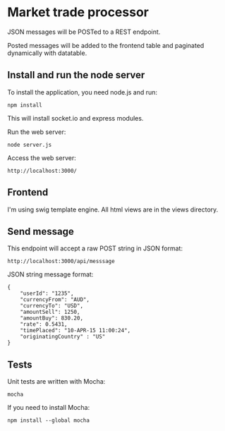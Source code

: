 # Market trade processor

JSON messages will be POSTed to a REST endpoint.

Posted messages will be added to the frontend table and paginated dynamically with datatable.

## Install and run the node server 

To install the application, you need node.js and run:

    npm install

This will install socket.io and express modules.

Run the web server:

    node server.js

Access the web server:

    http://localhost:3000/

## Frontend

I'm using swig template engine. All html views are in the views directory.

## Send message

This endpoint will accept a raw POST string in JSON format:

    http://localhost:3000/api/messsage

JSON string message format:

    {
        "userId": "1235",
        "currencyFrom": "AUD",
        "currencyTo": "USD",
        "amountSell": 1250,
        "amountBuy": 830.20,
        "rate": 0.5431,
        "timePlaced": "10-APR-15 11:00:24",
        "originatingCountry" : "US"
    }

## Tests

Unit tests are written with Mocha:

    mocha

If you need to install Mocha:

    npm install --global mocha
